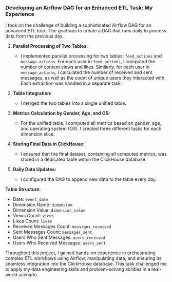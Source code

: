### Developing an Airflow DAG for an Enhanced ETL Task: My Experience

I took on the challenge of building a sophisticated Airflow DAG for an advanced ETL task. The goal was to create a DAG that runs daily to process data from the previous day.

1. **Parallel Processing of Two Tables:**
    - I implemented parallel processing for two tables: `feed_actions` and `message_actions`. For each user in `feed_actions`, I computed the number of content views and likes. Similarly, for each user in `message_actions`, I calculated the number of received and sent messages, as well as the count of unique users they interacted with. Each extraction was handled in a separate task.

2. **Table Integration:**
    - I merged the two tables into a single unified table.

3. **Metrics Calculation by Gender, Age, and OS:**
    - For the unified table, I computed all metrics based on gender, age, and operating system (OS). I created three different tasks for each dimension slice.

4. **Storing Final Data in ClickHouse:**
    - I ensured that the final dataset, containing all computed metrics, was stored in a dedicated table within the ClickHouse database.

5. **Daily Data Updates:**
    - I configured the DAG to append new data to the table every day.

**Table Structure:**
- Date: `event_date`
- Dimension Name: `dimension`
- Dimension Value: `dimension_value`
- Views Count: `views`
- Likes Count: `likes`
- Received Messages Count: `messages_received`
- Sent Messages Count: `messages_sent`
- Users Who Sent Messages: `users_received`
- Users Who Received Messages: `users_sent`

Throughout this project, I gained hands-on experience in orchestrating complex ETL workflows using Airflow, manipulating data, and ensuring its seamless integration into the ClickHouse database. This task challenged me to apply my data engineering skills and problem-solving abilities in a real-world scenario.